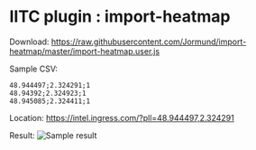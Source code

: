 # IITC plugin : import-heatmap
Download: https://raw.githubusercontent.com/Jormund/import-heatmap/master/import-heatmap.user.js

Sample CSV:
```
48.944497;2.324291;1
48.94392;2.324923;1
48.945085;2.324411;1 
```

Location: https://intel.ingress.com/?pll=48.944497,2.324291

Result: 
![Sample result](https://raw.githubusercontent.com/Jormund/import-heatmap/master/img/sample.png)
